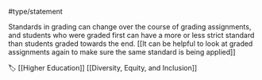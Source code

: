 #type/statement 

Standards in grading can change over the course of grading assignments, and students who were graded first can have a more or less strict standard than students graded towards the end. [[It can be helpful to look at graded assignments again to make sure the same standard is being applied]]

🏷 [[Higher Education]] [[Diversity, Equity, and Inclusion]]